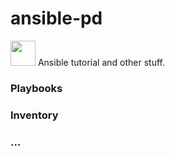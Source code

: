 # ansible-pd

<img src="https://user-images.githubusercontent.com/27725600/115963363-dc5edc80-a516-11eb-81ef-f2cbad5667a0.png" width="40" height="40"> 
Ansible tutorial and other stuff.

### Playbooks
### Inventory
### ...
